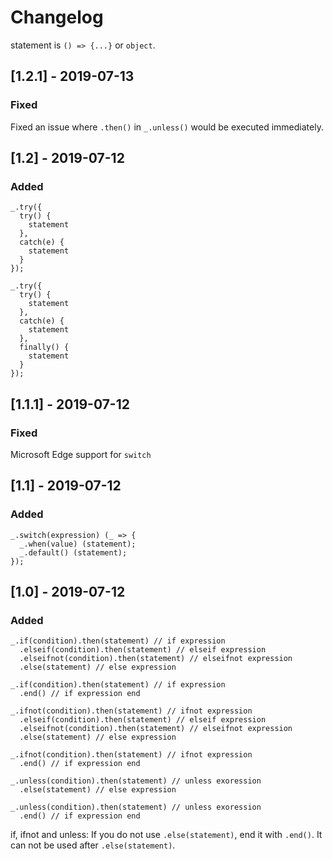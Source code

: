 # Changelog
statement is `() => {...}` or `object`.

## [1.2.1] - 2019-07-13
### Fixed

Fixed an issue where `.then()` in `_.unless()` would be executed immediately.

## [1.2] - 2019-07-12
### Added

```
_.try({
  try() {
    statement
  },
  catch(e) {
    statement
  }
});

_.try({
  try() {
    statement
  },
  catch(e) {
    statement
  },
  finally() {
    statement
  }
});
```

## [1.1.1] - 2019-07-12
### Fixed

Microsoft Edge support for `switch`

## [1.1] - 2019-07-12
### Added

```
_.switch(expression) (_ => {
  _.when(value) (statement);
  _.default() (statement);
});
```

## [1.0] - 2019-07-12
### Added

```
_.if(condition).then(statement) // if expression
  .elseif(condition).then(statement) // elseif expression
  .elseifnot(condition).then(statement) // elseifnot expression
  .else(statement) // else expression

_.if(condition).then(statement) // if expression
  .end() // if expression end

_.ifnot(condition).then(statement) // ifnot expression
  .elseif(condition).then(statement) // elseif expression
  .elseifnot(condition).then(statement) // elseifnot expression
  .else(statement) // else expression

_.ifnot(condition).then(statement) // ifnot expression
  .end() // if expression end

_.unless(condition).then(statement) // unless exoression
  .else(statement) // else expression

_.unless(condition).then(statement) // unless exoression
  .end() // if expression end
```
  
if, ifnot and unless:
If you do not use `.else(statement)`, end it with `.end()`. It can not be used after `.else(statement)`.
